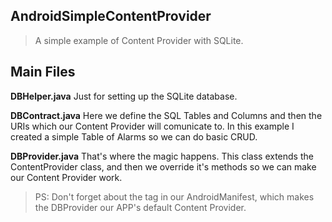 ## AndroidSimpleContentProvider

> A simple example of Content Provider with SQLite.

## Main Files

**DBHelper.java** 
Just for setting up the SQLite database.

**DBContract.java**
Here we define the SQL Tables and Columns and then the URIs which our Content Provider will comunicate to.
In this example I created a simple Table of Alarms so we can do basic CRUD.

**DBProvider.java**
That's where the magic happens.
This class extends the ContentProvider class, and then we override it's methods so we can make our Content Provider work.

> PS: Don't forget about the **<provider>** tag in our AndroidManifest, which makes the DBProvider our APP's default Content Provider.

